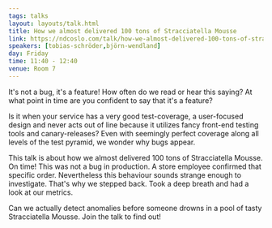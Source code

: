 ```yaml
---
tags: talks
layout: layouts/talk.html
title: How we almost delivered 100 tons of Stracciatella Mousse
link: https://ndcoslo.com/talk/how-we-almost-delivered-100-tons-of-stracciatella-mousse/
speakers: [tobias-schröder,björn-wendland]
day: Friday
time: 11:40 - 12:40
venue: Room 7
---
```

It's not a bug, it's a feature!
How often do we read or hear this saying?
At what point in time are you confident to say that it's a feature?

Is it when your service has a very good test-coverage, a user-focused design and never acts out of line because it utilizes fancy front-end testing tools and canary-releases?
Even with seemingly perfect coverage along all levels of the test pyramid, we wonder why bugs appear.

This talk is about how we almost delivered 100 tons of Stracciatella Mousse. On time!
This was not a bug in production. A store employee confirmed that specific order.
Nevertheless this behaviour sounds strange enough to investigate.
That's why we stepped back. Took a deep breath and had a look at our metrics.

Can we actually detect anomalies before someone drowns in a pool of tasty Stracciatella Mousse. Join the talk to find out!